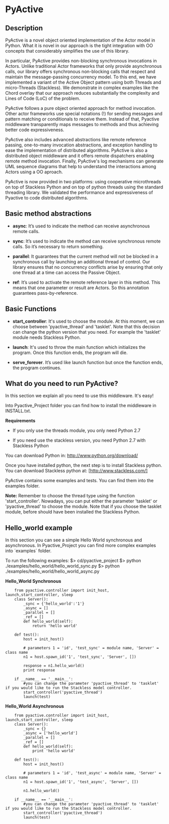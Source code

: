 # PyActive

## Description

PyActive is a novel object oriented implementation of the Actor model in Python.
What it is novel in our approach is the tight integration with OO concepts that
considerably simplifies the use of this library.

In particular, PyActive provides non-blocking synchronous invocations in Actors. Unlike
traditional Actor frameworks that only provide asynchronous calls, our library offers
synchronous non-blocking calls that respect and maintain the message-passing concurrency model.
To this end, we have implemented a variant of the Active Object pattern using both Threads and
micro-Threads (Stackless). We demonstrate in complex examples like the Chord overlay that our approach
reduces substantially the complexity and Lines of Code (LoC) of the problem.

PyActive follows a pure object oriented approach for method invocation.
Other actor frameworks use special notations (!) for sending messages
and pattern matching or conditionals to receive them. Instead of that, Pyactive
middleware transparently maps messages to methods and thus achieving better
code expressiveness.

PyActive also includes advanced abstractions like remote reference passing, one-to-many invocation abstractions,  and
exception handling to ease the implementation of distributed algorithms.  PyActive is also a distributed object middleware
and it offers remote dispatchers enabling remote method invocation. Finally, PyActive's log mechanisms can generate UML sequence diagrams
that help to understand the  interactions among Actors using a OO aproach.

PyActive is now provided in two platforms: using cooperative microthreads on top of Stackless Python and on top of python threads
using the standard threading library.  We validated the performance and expressiveness of Pyactive to code distributed algorithms.



## Basic method abstractions


* **async**: It’s used to indicate the method can receive asynchronous remote calls.

* **sync**: It’s used to indicate the method can receive synchronous remote calls.
  So it’s necessary to return something.

* **parallel**: It guarantees that the current method will not be blocked in a synchronous call by launching an additional thread of control. Our library ensures that no concurrency conflicts arise by ensuring that only one thread at a time can access the Passive Object.

* **ref**: It’s used to activate the remote reference layer in this method. This means that one parameter or result are Actors. So this annotation guarantees pass-by-reference.


## Basic Functions

* **start_controller**: It's used to choose the module. At this moment, we can choose
  between 'pyactive_thread' and 'tasklet'. Note that this decision can change the
  python version that you need. For example the 'tasklet' module needs Stackless Python.

* **launch**: It's used to throw the main function which initializes the program. Once this function ends, the program will die.

* **serve_forever**. It’s used like launch function but once the function ends, the program continues.


## What do you need to run PyActive?


In this section we explain all you need to use this middleware. It's easy!

Into Pyactive_Project folder you can find how to install the middleware in INSTALL.txt.

**Requirements**
* If you only use the threads module, you only need Python 2.7

* If you need use the stackless version, you need Python 2.7 with
  Stackless Python

You can download Python in: http://www.python.org/download/

Once you have installed python, the next step is to install Stackless python.
You can download Stackless python at: [http://www.stackless.com/]


PyActive contains some examples and tests. You can find them into the examples folder.

**Note:** Remember to choose the thread type using the function 'start_controller'.  Nowadays,
you can put either the parameter 'tasklet' or 'pyactive_thread' to choose the module.
Note that if you choose the tasklet module, before should have been installed the Stackless Python.

## Hello_world example

In this section you can see a simple Hello World synchronous and asynchronous. In Pyactive_Project you can find more complex examples into ´examples´ folder.

To run the following examples:
        $> cd/pyactive_project
        $> python ./examples/hello_world/hello_world_sync.py
        $> python ./examples/hello_world/hello_world_async.py

**Hello_World Synchronous**

        from pyactive.controller import init_host, launch,start_controller, sleep
        class Server():
        	_sync = {'hello_world':'1'}
        	_async = []
        	_parallel = []
        	_ref = []
        	def hello_world(self):
        		return 'hello world'

        def test():
        	host = init_host()

        	# parameters 1 = 'id', 'test_sync' = module name, 'Server' = class name
        	n1 = host.spawn_id('1', 'test_sync', 'Server', [])

        	response = n1.hello_world()
        	print response

        if __name__ == '__main__':
            #you can change the parameter 'pyactive_thread' to 'tasklet'  if you would like to run the Stackless model controller.
        	start_controller('pyactive_thread')
        	launch(test)

**Hello_World Asynchronous**

        from pyactive.controller import init_host, launch,start_controller, sleep
        class Server():
        	_sync = {}
        	_async = ['hello_world']
        	_parallel = []
        	_ref = []
        	def hello_world(self):
        		print 'hello world'

        def test():
        	host = init_host()

        	# parameters 1 = 'id', 'test_async' = module name, 'Server' = class name
        	n1 = host.spawn_id('1', 'test_async', 'Server', [])

        	n1.hello_world()

        if __name__ == '__main__':
        	#you can change the parameter 'pyactive_thread' to 'tasklet'  if you would like to run the Stackless model controller.
        	start_controller('pyactive_thread')
        	launch(test)
